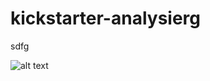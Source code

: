 # kickstarter-analysierg

sdfg

![alt text](https://github.com/gregglegarda/kickstarter-analysierg/fish.png)
